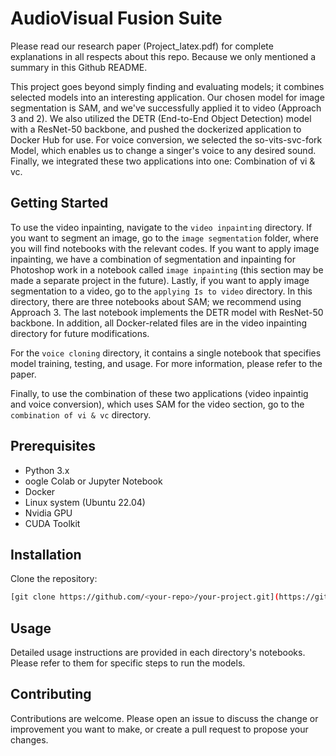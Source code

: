 # AudioVisual Fusion Suite

Please read our research paper (Project_latex.pdf) for complete explanations in all respects about this repo. Because we only mentioned a summary in this Github README. 

This project goes beyond simply finding and evaluating models; it combines selected models into an interesting application. Our chosen model for image segmentation is SAM, and we've successfully applied it to video (Approach 3 and 2). We also utilized the DETR (End-to-End Object Detection) model with a ResNet-50 backbone, and pushed the dockerized application to Docker Hub for use. For voice conversion, we selected the so-vits-svc-fork Model, which enables us to change a singer's voice to any desired sound. Finally, we integrated these two applications into one: Combination of vi & vc.

## Getting Started

To use the video inpainting, navigate to the `video inpainting` directory. If you want to segment an image, go to the `image segmentation` folder, where you will find notebooks with the relevant codes. If you want to apply image inpainting, we have a combination of segmentation and inpainting for Photoshop work in a notebook called `image inpainting` (this section may be made a separate project in the future). Lastly, if you want to apply image segmentation to a video, go to the `applying Is to video` directory. In this directory, there are three notebooks about SAM; we recommend using Approach 3. The last notebook implements the DETR model with ResNet-50 backbone. In addition, all Docker-related files are in the video inpainting directory for future modifications.

For the `voice cloning` directory, it contains a single notebook that specifies model training, testing, and usage. For more information, please refer to the paper.

Finally, to use the combination of these two applications (video inpaintig and voice conversion), which uses SAM for the video section, go to the `combination of vi & vc` directory.

## Prerequisites

  - Python 3.x
  - oogle Colab or Jupyter Notebook
  - Docker
  - Linux system (Ubuntu 22.04)
  - Nvidia GPU
  - CUDA Toolkit

## Installation

Clone the repository:

```bash
[git clone https://github.com/<your-repo>/your-project.git](https://github.com/Amirrezahmi/Video-Inpainting-and-Voice-Cloning.git)
```

## Usage

Detailed usage instructions are provided in each directory's notebooks. Please refer to them for specific steps to run the models.

## Contributing

Contributions are welcome. Please open an issue to discuss the change or improvement you want to make, or create a pull request to propose your changes.


